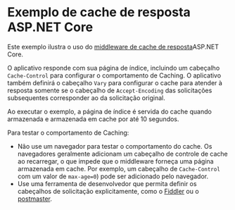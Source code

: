 # <a name="aspnet-core-response-caching-sample"></a>Exemplo de cache de resposta ASP.NET Core

Este exemplo ilustra o uso do [middleware de cache de resposta](https://docs.microsoft.com/aspnet/core/performance/caching/middleware)ASP.NET Core.

O aplicativo responde com sua página de índice, incluindo um cabeçalho `Cache-Control` para configurar o comportamento de Caching. O aplicativo também definirá o cabeçalho `Vary` para configurar o cache para atender à resposta somente se o cabeçalho de `Accept-Encoding` das solicitações subsequentes corresponder ao da solicitação original.

Ao executar o exemplo, a página de índice é servida do cache quando armazenada e armazenada em cache por até 10 segundos.

Para testar o comportamento de Caching:

* Não use um navegador para testar o comportamento do cache. Os navegadores geralmente adicionam um cabeçalho de controle de cache ao recarregar, o que impede que o middleware forneça uma página armazenada em cache. Por exemplo, um cabeçalho de `Cache-Control` com um valor de `max-age=0`) pode ser adicionado pelo navegador.
* Use uma ferramenta de desenvolvedor que permita definir os cabeçalhos de solicitação explicitamente, como o <a href="https://www.telerik.com/fiddler">Fiddler</a> ou o <a href="https://www.getpostman.com/">postmaster</a>.
